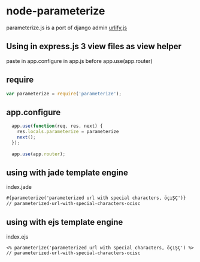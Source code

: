 node-parameterize
=================

parameterize.js is a port of django admin [urlify.js](https://github.com/django/django/blob/master/django/contrib/admin/static/admin/js/urlify.js)


Using in express.js 3 view files as view helper
--------------------------------

paste in app.configure in app.js before app.use(app.router)



require
--------------------------------
```javascript
var parameterize = require('parameterize');
```


app.configure
--------------------------------


```javascript
  app.use(function(req, res, next) {
    res.locals.parameterize = parameterize
    next();
  });
  
  app.use(app.router);
```


using with jade template engine
----
index.jade

```html
#{parameterize('parameterized url with special characters, öçıŞÇ')}
// parameterized-url-with-special-characters-ocisc
```


using with ejs template engine
---
index.ejs

```ejs
<% parameterize('parameterized url with special characters, öçıŞÇ') %>
// parameterized-url-with-special-characters-ocisc
```


